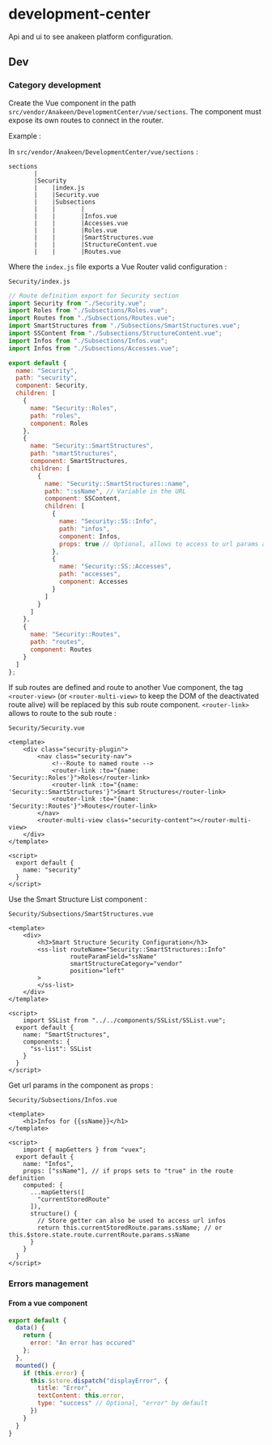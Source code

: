# development-center

Api and ui to see anakeen platform configuration.

## Dev

### Category development

Create the Vue component in the path `src/vendor/Anakeen/DevelopmentCenter/vue/sections`.
The component must expose its own routes to connect in the router.

Example : 

In `src/vendor/Anakeen/DevelopmentCenter/vue/sections` :

```text
sections
       |      
       |Security
       |    |index.js
       |    |Security.vue
       |    |Subsections
       |    |       |
       |    |       |Infos.vue
       |    |       |Accesses.vue
       |    |       |Roles.vue
       |    |       |SmartStructures.vue
       |    |       |StructureContent.vue
       |    |       |Routes.vue      
```

Where the `index.js` file exports a Vue Router valid configuration :

`Security/index.js`
```javascript
// Route definition export for Security section
import Security from "./Security.vue";
import Roles from "./Subsections/Roles.vue";
import Routes from "./Subsections/Routes.vue";
import SmartStructures from "./Subsections/SmartStructures.vue";
import SSContent from "./Subsections/StructureContent.vue";
import Infos from "./Subsections/Infos.vue";
import Infos from "./Subsections/Accesses.vue";

export default {
  name: "Security",
  path: "security",
  component: Security,
  children: [
    {
      name: "Security::Roles",
      path: "roles",
      component: Roles
    },
    {
      name: "Security::SmartStructures",
      path: "smartStructures",
      component: SmartStructures,
      children: [
        {
          name: "Security::SmartStructures::name",
          path: ":ssName", // Variable in the URL
          component: SSContent,
          children: [
            {
              name: "Security::SS::Info",
              path: "infos",
              component: Infos,
              props: true // Optional, allows to access to url params as vue component props
            },
            {
              name: "Security::SS::Accesses",
              path: "accesses",
              component: Accesses
            }
          ]
        }
      ]
    },
    {
      name: "Security::Routes",
      path: "routes",
      component: Routes
    }
  ]
};
```

If sub routes are defined and route to another Vue component, the tag `<router-view>` (or `<router-multi-view>` to keep the DOM of the deactivated route alive) will be replaced by this sub route component.
`<router-link>` allows to route to the sub route : 

`Security/Security.vue`
```vue
<template>
    <div class="security-plugin">
        <nav class="security-nav">
            <!--Route to named route -->
            <router-link :to="{name: 'Security::Roles'}">Roles</router-link>
            <router-link :to="{name: 'Security::SmartStructures'}">Smart Structures</router-link>
            <router-link :to="{name: 'Security::Routes'}">Routes</router-link>
        </nav>
        <router-multi-view class="security-content"></router-multi-view>
    </div>
</template>

<script>
  export default {
    name: "security"
  }
</script>
```

Use the Smart Structure List component :

`Security/Subsections/SmartStructures.vue`
```vue
<template>
    <div>
        <h3>Smart Structure Security Configuration</h3>
        <ss-list routeName="Security::SmartStructures::Info"
                 routeParamField="ssName"
                 smartStructureCategory="vendor"
                 position="left"
        >
        </ss-list>
    </div>
</template>

<script>
    import SSList from "../../components/SSList/SSList.vue";
  export default {
    name: "SmartStructures",
    components: {
      "ss-list": SSList
    }
  }
</script>
```
Get url params in the component as props :

`Security/Subsections/Infos.vue`
```vue
<template>
    <h1>Infos for {{ssName}}</h1>
</template>

<script>
    import { mapGetters } from "vuex";
  export default {
    name: "Infos",
    props: ["ssName"], // if props sets to "true" in the route definition
    computed: {
      ...mapGetters([
        "currentStoredRoute"
      ]),
      structure() {
        // Store getter can also be used to access url infos
        return this.currentStoredRoute.params.ssName; // or this.$store.state.route.currentRoute.params.ssName
      }
    }
  }
</script>
```

### Errors management

#### From a vue component

```javascript
export default {
  data() {
    return {
      error: "An error has occured"
    };
  },
  mounted() {
    if (this.error) {
      this.$store.dispatch("displayError", {
        title: "Error",
        textContent: this.error,
        type: "success" // Optional, "error" by default
      })
    }
  }
}
```